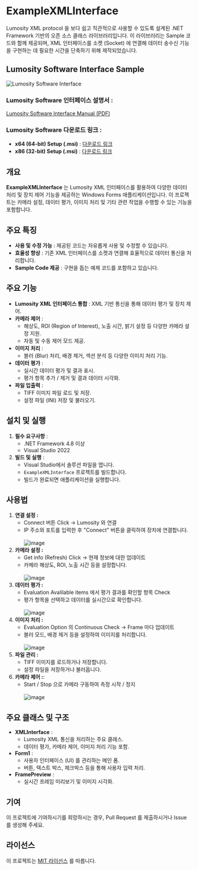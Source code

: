 # ExampleXMLInterface
Lumosity XML protocol 을 보다 쉽고 직관적으로 사용할 수 있도록 설계된 .NET Framework 기반의 오픈 소스 클래스 라이브러리입니다. 이 라이브러리는 Sample 코드와 함께 제공되며, XML 인터페이스를 소켓 (Socket) 에 연결해 데이터 송수신 기능을 구현하는 데 필요한 시간을 단축하기 위해 제작되었습니다.

## Lumosity Software Interface Sample
![Lumosity Software Interface](https://github.com/Shinhotek/LumositySWInterface/assets/157770885/de59d64f-7c72-4cbc-93bd-d83dc79e0fc2)

### Lumosity Software 인터페이스 설명서 :
[Lumosity Software Interface Manual (PDF)](https://github.com/Shinhotek/LumositySWInterface/files/14274322/Lumosity.software.based.on.netFramework.Interface.Manual.pdf)

### Lumosity Software 다운로드 링크 :
- **x64 (64-bit) Setup (.msi)** : [다운로드 링크](http://gofile.me/6HWVE/RUD2fLnOa)
- **x86 (32-bit) Setup (.msi)** : [다운로드 링크](http://gofile.me/6HWVE/A3whil6Xx)

## 개요
**ExampleXMLInterface** 는 Lumosity XML 인터페이스를 활용하여 다양한 데이터 처리 및 장치 제어 기능을 제공하는 Windows Forms 애플리케이션입니다. 이 프로젝트는 카메라 설정, 데이터 평가, 이미지 처리 및 기타 관련 작업을 수행할 수 있는 기능을 포함합니다.

## 주요 특징
- **사용 및 수정 가능** : 제공된 코드는 자유롭게 사용 및 수정할 수 있습니다.
- **효율성 향상** : 기존 XML 인터페이스를 소켓과 연결해 효율적으로 데이터 통신을 처리합니다.
- **Sample Code 제공** : 구현을 돕는 예제 코드를 포함하고 있습니다.

## 주요 기능
- **Lumosity XML 인터페이스 통합** : XML 기반 통신을 통해 데이터 평가 및 장치 제어.
- **카메라 제어** :
  - 해상도, ROI (Region of Interest), 노출 시간, 밝기 설정 등 다양한 카메라 설정 지원.
  - 자동 및 수동 제어 모드 제공.
- **이미지 처리** :
  - 블러 (Blur) 처리, 배경 제거, 섹션 분석 등 다양한 이미지 처리 기능.
- **데이터 평가** :
  - 실시간 데이터 평가 및 결과 표시.
  - 평가 항목 추가 / 제거 및 결과 데이터 시각화.
- **파일 입출력** :
  - TIFF 이미지 파일 로드 및 저장.
  - 설정 파일 (INI) 저장 및 불러오기.

## 설치 및 실행
1. **필수 요구사항** :
   - .NET Framework 4.8 이상
   - Visual Studio 2022
2. **빌드 및 실행** :
   - Visual Studio에서 솔루션 파일을 엽니다.
   - `ExampleXMLInterface` 프로젝트를 빌드합니다.
   - 빌드가 완료되면 애플리케이션을 실행합니다.

## 사용법
1. **연결 설정 :**
   - Connect 버튼 Click -> Lumosity 와 연결
   - IP 주소와 포트를 입력한 후 "Connect" 버튼을 클릭하여 장치에 연결합니다.</br></br>
     ![image](https://github.com/user-attachments/assets/e0135510-e1dc-4ccb-aa95-58bd57a05bd2)
2. **카메라 설정 :**
   - Get info (Refresh) Click -> 현재 정보에 대한 업데이트
   - 카메라 해상도, ROI, 노출 시간 등을 설정합니다.</br></br>
     ![image](https://github.com/user-attachments/assets/dfd8c0e4-4765-47d5-8058-6b96b36b2a28)
4. **데이터 평가 :**
   - Evaluation Avalilable items 에서 평가 결과를 확인할 항목 Check
   - 평가 항목을 선택하고 데이터를 실시간으로 확인합니다.</br></br>
     ![image](https://github.com/user-attachments/assets/a9ab48fa-ff6c-4f34-87de-55ac47a3485f)
5. **이미지 처리 :**
   - Evaluation Option 의 Continuous Check -> Frame 마다 업데이트
   - 블러 모드, 배경 제거 등을 설정하여 이미지를 처리합니다.</br></br>
     ![image](https://github.com/user-attachments/assets/4ad920d1-74fc-480f-ad3c-b6002b68ba3f)
6. **파일 관리 :**
   - TIFF 이미지를 로드하거나 저장합니다.
   - 설정 파일을 저장하거나 불러옵니다.
7. **카메라 제어 :**:
   - Start / Stop 으로 카메라 구동하여 측정 시작 / 정지</br></br>
     ![image](https://github.com/user-attachments/assets/37756c9a-08be-472e-82b6-5827e70a3a72)

## 주요 클래스 및 구조
- **XMLInterface** :
  - Lumosity XML 통신을 처리하는 주요 클래스.
  - 데이터 평가, 카메라 제어, 이미지 처리 기능 포함.
- **Form1** :
  - 사용자 인터페이스 (UI) 를 관리하는 메인 폼.
  - 버튼, 텍스트 박스, 체크박스 등을 통해 사용자 입력 처리.
- **FramePreview** :
  - 실시간 프레임 미리보기 및 이미지 시각화.

## 기여
이 프로젝트에 기여하시기를 희망하시는 경우, Pull Request 를 제출하시거나 Issue 를 생성해 주세요.

## 라이선스
이 프로젝트는 [MIT 라이선스](LICENSE) 를 따릅니다.
